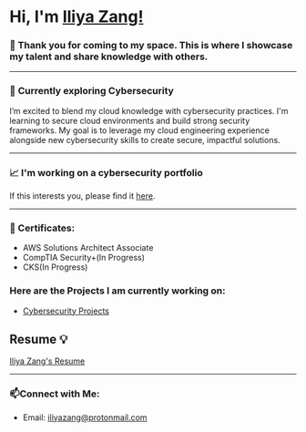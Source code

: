 # Hi, I'm [Iliya Zang!](https://github.com/iliyazang)


### 👀 Thank you for coming to my space. This is where I showcase my talent and share knowledge with others.

---

### 🌙 **Currently exploring Cybersecurity**
I’m excited to blend my cloud knowledge with cybersecurity practices. I'm learning to secure cloud environments and build strong security frameworks. My goal is to leverage my cloud engineering experience alongside new cybersecurity skills to create secure, impactful solutions.

---
### 📈 **I'm working on a cybersecurity portfolio**
If this interests you, please find it [here](https://github.com/iliyazang/Cybersecurity-Portfolio).

---






### 📜 Certificates: 
- AWS Solutions Architect Associate
- CompTIA Security+(In Progress)
- CKS(In Progress)

### Here are the Projects I am currently working on: 

- [Cybersecurity Projects](https://github.com/iliyazang/Cybersecurity-Portfolio/tree/main/08_Projects)


## Resume 💡
[Iliya Zang's Resume](https://drive.proton.me/urls/KD4V2PMH20#E8ODYcrsByIG)

---
### 📫**Connect with Me:** 
- Email: iliyazang@protonmail.com
